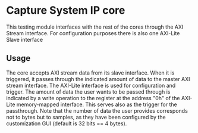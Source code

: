 # Capture System IP core

This testing module interfaces with the rest of the cores through the AXI Stream interface. For configuration purposes there is also one AXI-Lite Slave interface

## Usage

The core accepts AXI stream data from its slave interface. When it is triggered, it passes through the indicated amount of data to the master AXI stream interface. The AXI-Lite interface is used for configuration and trigger. The amount of data the user wants to be passed through is indicated by a write operation to the register at the address "0h" of the AXI-Lite memory-mapped interface. This serves also as the trigger for the passthrough. Note that the number of data the user provides corresponds not to bytes but to samples, as they have been configured by the customization GUI (default is 32 bits == 4 bytes).
